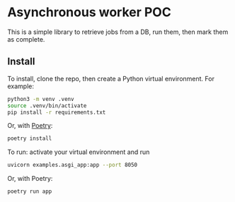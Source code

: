 # Asynchronous worker POC

This is a simple library to retrieve jobs from a DB, run them, then mark them as complete.
## Install

To install, clone the repo, then create a Python virtual environment. For example:
```bash
python3 -m venv .venv
source .venv/bin/activate
pip install -r requirements.txt
```

Or, with [Poetry](https://python-poetry.org/):
```bash
poetry install
```

To run: activate your virtual environment and run
```bash
uvicorn examples.asgi_app:app --port 8050
```

Or, with Poetry:
```
poetry run app
```
